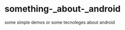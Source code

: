something-_about-_android
=========================

some simple demos or some tecnoleges about android
